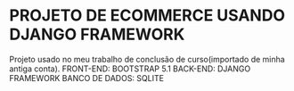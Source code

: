 # PROJETO DE ECOMMERCE USANDO DJANGO FRAMEWORK
 Projeto usado no meu trabalho de conclusão de curso(importado de minha antiga conta). 
 FRONT-END: BOOTSTRAP 5.1
 BACK-END: DJANGO FRAMEWORK
 BANCO DE DADOS: SQLITE
